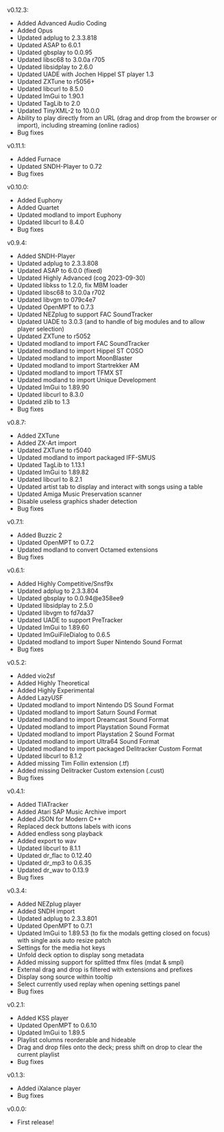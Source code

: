 v0.12.3:
- Added Advanced Audio Coding
- Added Opus
- Updated adplug to 2.3.3.818
- Updated ASAP to 6.0.1
- Updated gbsplay to 0.0.95
- Updated libsc68 to 3.0.0a r705
- Updated libsidplay to 2.6.0
- Updated UADE with Jochen Hippel ST player 1.3
- Updated ZXTune to r5056+
- Updated libcurl to 8.5.0
- Updated ImGui to 1.90.1
- Updated TagLib to 2.0
- Updated TinyXML-2 to 10.0.0
- Ability to play directly from an URL (drag and drop from the browser or import), including streaming (online radios)
- Bug fixes

v0.11.1:
- Added Furnace
- Updated SNDH-Player to 0.72
- Bug fixes

v0.10.0:
- Added Euphony
- Added Quartet
- Updated modland to import Euphony
- Updated libcurl to 8.4.0
- Bug fixes

v0.9.4:
- Added SNDH-Player
- Updated adplug to 2.3.3.808
- Updated ASAP to 6.0.0 (fixed)
- Updated Highly Advanced (cog 2023-09-30)
- Updated libkss to 1.2.0, fix MBM loader
- Updated libsc68 to 3.0.0a r702
- Updated libvgm to 079c4e7
- Updated OpenMPT to 0.7.3
- Updated NEZplug to support FAC SoundTracker
- Updated UADE to 3.0.3 (and to handle of big modules and to allow player selection)
- Updated ZXTune to r5052
- Updated modland to import FAC SoundTracker
- Updated modland to import Hippel ST COSO
- Updated modland to import MoonBlaster
- Updated modland to import Startrekker AM
- Updated modland to import TFMX ST
- Updated modland to import Unique Development
- Updated ImGui to 1.89.90
- Updated libcurl to 8.3.0
- Updated zlib to 1.3
- Bug fixes

v0.8.7:
- Added ZXTune
- Added ZX-Art import
- Updated ZXTune to r5040
- Updated modland to import packaged IFF-SMUS
- Updated TagLib to 1.13.1
- Updated ImGui to 1.89.82
- Updated libcurl to 8.2.1
- Updated artist tab to display and interact with songs using a table
- Updated Amiga Music Preservation scanner
- Disable useless graphics shader detection
- Bug fixes

v0.7.1:
- Added Buzzic 2
- Updated OpenMPT to 0.7.2
- Updated modland to convert Octamed extensions
- Bug fixes

v0.6.1:
- Added Highly Competitive/Snsf9x
- Updated adplug to 2.3.3.804
- Updated gbsplay to 0.0.94@e358ee9
- Updated libsidplay to 2.5.0
- Updated libvgm to fd7da37
- Updated UADE to support PreTracker
- Updated ImGui to 1.89.60
- Updated ImGuiFileDialog to 0.6.5
- Updated modland to import Super Nintendo Sound Format
- Bug fixes

v0.5.2:
- Added vio2sf
- Added Highly Theoretical
- Added Highly Experimental
- Added LazyUSF
- Updated modland to import Nintendo DS Sound Format
- Updated modland to import Saturn Sound Format
- Updated modland to import Dreamcast Sound Format
- Updated modland to import Playstation Sound Format
- Updated modland to import Playstation 2 Sound Format
- Updated modland to import Ultra64 Sound Format
- Updated modland to import packaged Delitracker Custom Format
- Updated libcurl to 8.1.2
- Added missing Tim Follin extension (.tf)
- Added missing Delitracker Custom extension (.cust)
- Bug fixes

v0.4.1:
- Added TIATracker
- Added Atari SAP Music Archive import
- Added JSON for Modern C++
- Replaced deck buttons labels with icons
- Added endless song playback
- Added export to wav
- Updated libcurl to 8.1.1
- Updated dr_flac to 0.12.40
- Updated dr_mp3 to 0.6.35
- Updated dr_wav to 0.13.9
- Bug fixes

v0.3.4:
- Added NEZplug player
- Added SNDH import
- Updated adplug to 2.3.3.801
- Updated OpenMPT to 0.7.1
- Updated ImGui to 1.89.53 (to fix the modals getting closed on focus) with single axis auto resize patch
- Settings for the media hot keys
- Unfold deck option to display song metadata
- Added missing support for splitted tfmx files (mdat & smpl)
- External drag and drop is filtered with extensions and prefixes
- Display song source within tooltip
- Select currently used replay when opening settings panel
- Bug fixes

v0.2.1:
- Added KSS player
- Updated OpenMPT to 0.6.10
- Updated ImGui to 1.89.5
- Playlist columns reorderable and hideable
- Drag and drop files onto the deck; press shift on drop to clear the current playlist
- Bug fixes

v0.1.3:
- Added iXalance player
- Bug fixes

v0.0.0:
- First release!
